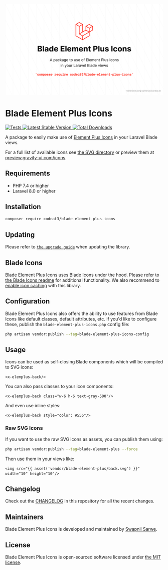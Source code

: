 <p align="center">
    <img src="./socialcard-blade-element-plus-icons.png" width="1280" title="Social Card Blade Element Plus Icons">
</p>

# Blade Element Plus Icons

<a href="https://github.com/codeat3/blade-element-plus-icons/actions?query=workflow%3ATests">
    <img src="https://github.com/codeat3/blade-element-plus-icons/workflows/Tests/badge.svg" alt="Tests">
</a>
<a href="https://packagist.org/packages/codeat3/blade-element-plus-icons">
    <img src="https://img.shields.io/packagist/v/codeat3/blade-element-plus-icons" alt="Latest Stable Version">
</a>
<a href="https://packagist.org/packages/codeat3/blade-element-plus-icons">
    <img src="https://img.shields.io/packagist/dt/codeat3/blade-element-plus-icons" alt="Total Downloads">
</a>

A package to easily make use of [Element Plus Icons](https://github.com/element-plus/element-plus-icons) in your Laravel Blade views.

For a full list of available icons see [the SVG directory](resources/svg) or preview them at [preview.gravity-ui.com/icons](https://preview.gravity-ui.com/icons/).

## Requirements

- PHP 7.4 or higher
- Laravel 8.0 or higher

## Installation

```bash
composer require codeat3/blade-element-plus-icons
```

## Updating

Please refer to [`the upgrade guide`](UPGRADE.md) when updating the library.

## Blade Icons

Blade Element Plus Icons uses Blade Icons under the hood. Please refer to [the Blade Icons readme](https://github.com/blade-ui-kit/blade-icons) for additional functionality. We also recommend to [enable icon caching](https://github.com/blade-ui-kit/blade-icons#caching) with this library.

## Configuration

Blade Element Plus Icons also offers the ability to use features from Blade Icons like default classes, default attributes, etc. If you'd like to configure these, publish the `blade-element-plus-icons.php` config file:

```bash
php artisan vendor:publish --tag=blade-element-plus-icons-config
```

## Usage

Icons can be used as self-closing Blade components which will be compiled to SVG icons:

```blade
<x-elemplus-back/>
```

You can also pass classes to your icon components:

```blade
<x-elemplus-back class="w-6 h-6 text-gray-500"/>
```

And even use inline styles:

```blade
<x-elemplus-back style="color: #555"/>
```

### Raw SVG Icons

If you want to use the raw SVG icons as assets, you can publish them using:

```bash
php artisan vendor:publish --tag=blade-element-plus --force
```

Then use them in your views like:

```blade
<img src="{{ asset('vendor/blade-element-plus/back.svg') }}" width="10" height="10"/>
```

## Changelog

Check out the [CHANGELOG](CHANGELOG.md) in this repository for all the recent changes.

## Maintainers

Blade Element Plus Icons is developed and maintained by [Swapnil Sarwe](https://swapnilsarwe.com).

## License

Blade Element Plus Icons is open-sourced software licensed under [the MIT license](LICENSE.md).
